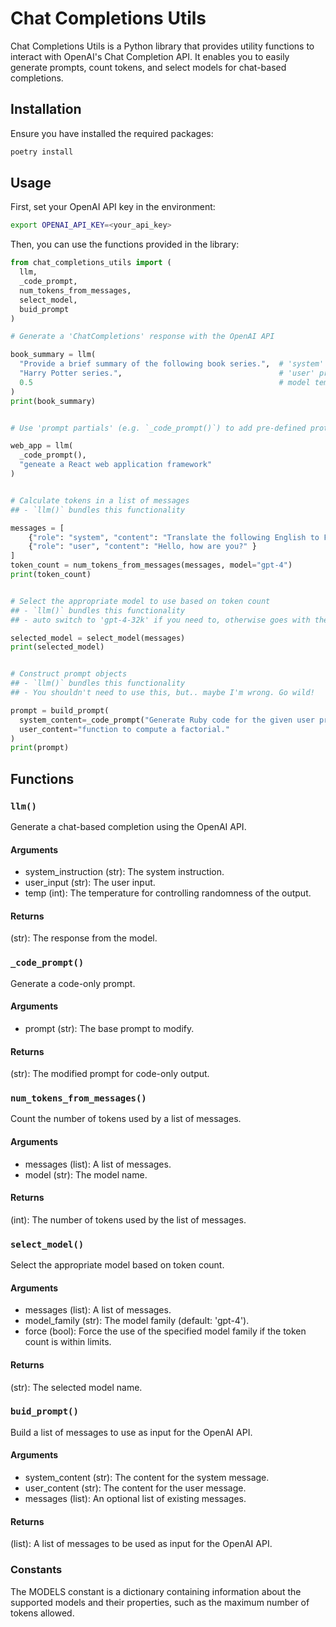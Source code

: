 # Chat Completions Utils

Chat Completions Utils is a Python library that provides utility functions to interact with OpenAI's Chat Completion API. It enables you to easily generate prompts, count tokens, and select models for chat-based completions.

## Installation

Ensure you have installed the required packages:
```bash
poetry install
```

## Usage

First, set your OpenAI API key in the environment:

```bash
export OPENAI_API_KEY=<your_api_key>
```

Then, you can use the functions provided in the library:

```python
from chat_completions_utils import (
  llm, 
  _code_prompt, 
  num_tokens_from_messages, 
  select_model, 
  buid_prompt
)

# Generate a 'ChatCompletions' response with the OpenAI API

book_summary = llm(
  "Provide a brief summary of the following book series.",  # 'system' instruction
  "Harry Potter series.",                                   # 'user' prompt
  0.5                                                       # model temperature
)
print(book_summary)


# Use 'prompt partials' (e.g. `_code_prompt()`) to add pre-defined protective language to your prompts

web_app = llm(
  _code_prompt(),
  "geneate a React web application framework"
)


# Calculate tokens in a list of messages 
## - `llm()` bundles this functionality

messages = [
    {"role": "system", "content": "Translate the following English to French" },
    {"role": "user", "content": "Hello, how are you?" }
]
token_count = num_tokens_from_messages(messages, model="gpt-4")
print(token_count)


# Select the appropriate model to use based on token count
## - `llm()` bundles this functionality
## - auto switch to 'gpt-4-32k' if you need to, otherwise goes with the cheaper 'gpt-4' (or 'gpt-3.5-turbo' if you ask it to)

selected_model = select_model(messages)
print(selected_model)


# Construct prompt objects
## - `llm()` bundles this functionality
## - You shouldn't need to use this, but.. maybe I'm wrong. Go wild!

prompt = build_prompt(
  system_content=_code_prompt("Generate Ruby code for the given user prompt"),
  user_content="function to compute a factorial."
)
print(prompt)
```

## Functions
### `llm()`
Generate a chat-based completion using the OpenAI API.

#### Arguments
- system_instruction (str): The system instruction.
- user_input (str): The user input.
- temp (int): The temperature for controlling randomness of the output.

#### Returns
(str): The response from the model.

### `_code_prompt()`
Generate a code-only prompt.

#### Arguments
- prompt (str): The base prompt to modify.

#### Returns
(str): The modified prompt for code-only output.

### `num_tokens_from_messages()`
Count the number of tokens used by a list of messages.

#### Arguments
- messages (list): A list of messages.
- model (str): The model name.

#### Returns
(int): The number of tokens used by the list of messages.


### `select_model()`
Select the appropriate model based on token count.

#### Arguments
- messages (list): A list of messages.
- model_family (str): The model family (default: 'gpt-4').
- force (bool): Force the use of the specified model family if the token count is within limits.

#### Returns
(str): The selected model name.

### `buid_prompt()`
Build a list of messages to use as input for the OpenAI API.

#### Arguments
- system_content (str): The content for the system message.
- user_content (str): The content for the user message.
- messages (list): An optional list of existing messages.

#### Returns
(list): A list of messages to be used as input for the OpenAI API.

### Constants
The MODELS constant is a dictionary containing information about the supported models and their properties, such as the maximum number of tokens allowed.
